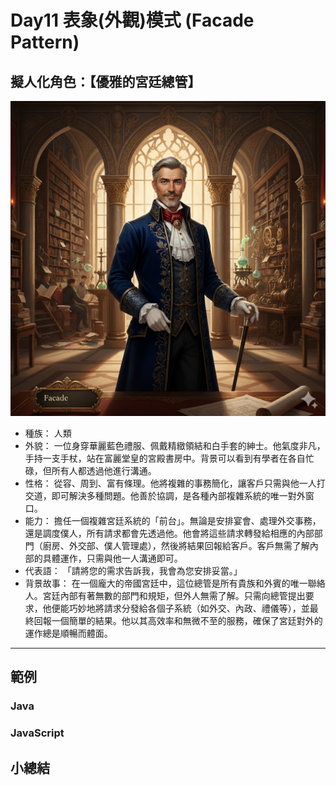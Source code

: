 # Day11 表象(外觀)模式 (Facade Pattern)

## 擬人化角色：【優雅的宮廷總管】

![](https://raw.githubusercontent.com/dpes8693/ithome-2025-ironman/refs/heads/main/gemini-img/10-Facade.png)

- 種族： 人類
- 外貌： 一位身穿華麗藍色禮服、佩戴精緻領結和白手套的紳士。他氣度非凡，手持一支手杖，站在富麗堂皇的宮殿書房中。背景可以看到有學者在各自忙碌，但所有人都透過他進行溝通。
- 性格： 從容、周到、富有條理。他將複雜的事務簡化，讓客戶只需與他一人打交道，即可解決多種問題。他善於協調，是各種內部複雜系統的唯一對外窗口。
- 能力： 擔任一個複雜宮廷系統的「前台」。無論是安排宴會、處理外交事務，還是調度僕人，所有請求都會先透過他。他會將這些請求轉發給相應的內部部門（廚房、外交部、僕人管理處），然後將結果回報給客戶。客戶無需了解內部的具體運作，只需與他一人溝通即可。
- 代表語： 「請將您的需求告訴我，我會為您安排妥當。」
- 背景故事： 在一個龐大的帝國宮廷中，這位總管是所有貴族和外賓的唯一聯絡人。宮廷內部有著無數的部門和規矩，但外人無需了解。只需向總管提出要求，他便能巧妙地將請求分發給各個子系統（如外交、內政、禮儀等），並最終回報一個簡單的結果。他以其高效率和無微不至的服務，確保了宮廷對外的運作總是順暢而體面。

---

## 範例

### Java

### JavaScript

## 小總結
